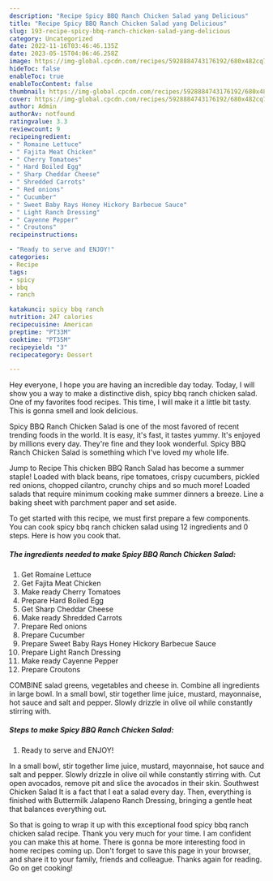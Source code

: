 ```yaml
---
description: "Recipe Spicy BBQ Ranch Chicken Salad yang Delicious"
title: "Recipe Spicy BBQ Ranch Chicken Salad yang Delicious"
slug: 193-recipe-spicy-bbq-ranch-chicken-salad-yang-delicious
category: Uncategorized
date: 2022-11-16T03:46:46.135Z
date: 2023-05-15T04:06:46.258Z
image: https://img-global.cpcdn.com/recipes/5928884743176192/680x482cq70/spicy-bbq-ranch-chicken-salad-recipe-main-photo.jpg
hideToc: false
enableToc: true
enableTocContent: false
thumbnail: https://img-global.cpcdn.com/recipes/5928884743176192/680x482cq70/spicy-bbq-ranch-chicken-salad-recipe-main-photo.jpg
cover: https://img-global.cpcdn.com/recipes/5928884743176192/680x482cq70/spicy-bbq-ranch-chicken-salad-recipe-main-photo.jpg
author: Admin
authorAv: notfound
ratingvalue: 3.3
reviewcount: 9
recipeingredient:
- " Romaine Lettuce"
- " Fajita Meat Chicken"
- " Cherry Tomatoes"
- " Hard Boiled Egg"
- " Sharp Cheddar Cheese"
- " Shredded Carrots"
- " Red onions"
- " Cucumber"
- " Sweet Baby Rays Honey Hickory Barbecue Sauce"
- " Light Ranch Dressing"
- " Cayenne Pepper"
- " Croutons"
recipeinstructions:

- "Ready to serve and ENJOY!"
categories:
- Recipe
tags:
- spicy
- bbq
- ranch

katakunci: spicy bbq ranch 
nutrition: 247 calories
recipecuisine: American
preptime: "PT33M"
cooktime: "PT35M"
recipeyield: "3"
recipecategory: Dessert

---
```



Hey everyone, I hope you are having an incredible day today. Today, I will show you a way to make a distinctive dish, spicy bbq ranch chicken salad. One of my favorites food recipes. This time, I will make it a little bit tasty. This is gonna smell and look delicious.

Spicy BBQ Ranch Chicken Salad is one of the most favored of recent trending foods in the world. It is easy, it's fast, it tastes yummy. It's enjoyed by millions every day. They're fine and they look wonderful. Spicy BBQ Ranch Chicken Salad is something which I've loved my whole life.

Jump to Recipe This chicken BBQ Ranch Salad has become a summer staple! Loaded with black beans, ripe tomatoes, crispy cucumbers, pickled red onions, chopped cilantro, crunchy chips and so much more! Loaded salads that require minimum cooking make summer dinners a breeze. Line a baking sheet with parchment paper and set aside.


To get started with this recipe, we must first prepare a few components. You can cook spicy bbq ranch chicken salad using 12 ingredients and 0 steps. Here is how you cook that.

<!--inarticleads1-->

##### The ingredients needed to make Spicy BBQ Ranch Chicken Salad:

1. Get  Romaine Lettuce
1. Get  Fajita Meat Chicken
1. Make ready  Cherry Tomatoes
1. Prepare  Hard Boiled Egg
1. Get  Sharp Cheddar Cheese
1. Make ready  Shredded Carrots
1. Prepare  Red onions
1. Prepare  Cucumber
1. Prepare  Sweet Baby Rays Honey Hickory Barbecue Sauce
1. Prepare  Light Ranch Dressing
1. Make ready  Cayenne Pepper
1. Prepare  Croutons


COMBINE salad greens, vegetables and cheese in. Combine all ingredients in large bowl. In a small bowl, stir together lime juice, mustard, mayonnaise, hot sauce and salt and pepper. Slowly drizzle in olive oil while constantly stirring with. 

<!--inarticleads2-->

##### Steps to make Spicy BBQ Ranch Chicken Salad:


1. Ready to serve and ENJOY!

In a small bowl, stir together lime juice, mustard, mayonnaise, hot sauce and salt and pepper. Slowly drizzle in olive oil while constantly stirring with. Cut open avocados, remove pit and slice the avocados in their skin. Southwest Chicken Salad It is a fact that I eat a salad every day. Then, everything is finished with Buttermilk Jalapeno Ranch Dressing, bringing a gentle heat that balances everything out. 

So that is going to wrap it up with this exceptional food spicy bbq ranch chicken salad recipe. Thank you very much for your time. I am confident you can make this at home. There is gonna be more interesting food in home recipes coming up. Don't forget to save this page in your browser, and share it to your family, friends and colleague. Thanks again for reading. Go on get cooking!
